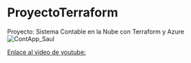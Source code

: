 # ProyectoTerraform
Proyecto: Sistema Contable en la Nube con Terraform y Azure
![ContApp_Saul](https://github.com/user-attachments/assets/45986e35-f152-4aec-9adb-afa7d9b0bf30)

[Enlace al video de youtube:](https://youtu.be/qWWsBcjjyH8)
